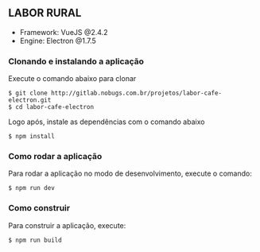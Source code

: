 ## LABOR RURAL

- Framework: VueJS @2.4.2
- Engine: Electron @1.7.5

### Clonando e instalando a aplicação

Execute o comando abaixo para clonar
```console 
$ git clone http://gitlab.nobugs.com.br/projetos/labor-cafe-electron.git
$ cd labor-cafe-electron
```

Logo após, instale as dependências com o comando abaixo
```console
$ npm install
```

### Como rodar a aplicação


Para rodar a aplicação no modo de desenvolvimento, execute o comando:
```console
$ npm run dev
```

### Como construir

Para construir a aplicação, execute:

```console
$ npm run build
```
